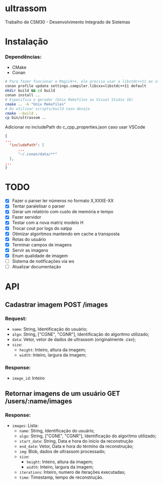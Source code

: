 # ultrassom
Trabalho de CSM30 - Desenvolvimento Integrado de Sistemas

# Instalação

### Dependências:
- CMake
- Conan

```sh
# Para fazer funcionar o Magick++, ele precisa usar a libstdc++11 ao invés de libstdc++
conan profile update settings.compiler.libcxx=libstdc++11 default
mkdir build && cd build
conan install ..
# Especifica o gerador (Unix Makefiles ou Visual Studio 16)
cmake .. -G "Unix Makefiles"
# Ou utilizar scripts/build caso deseje
cmake --build .
cp bin/ultrassom ..
```

Adicionar no includePath do c_cpp_properties.json caso usar VSCode

```json
{
...
  "includePath": [
      ...
      "~/.conan/data/**"
  ],
...
}
```

# TODO
 - [x] Fazer o parser ler números no formato X,XXXE-XX
 - [x] Tentar paralelisar o parser
 - [x] Gerar um relatório com custo de memória e tempo
 - [x] Fazer servidor
 - [x] Testar com a nova matriz modelo H
 - [x] Trocar cout por logs do oatpp
 - [x] Otimizar algoritmos mantendo em cache a transposta
 - [x] Rotas do usuário
 - [x] Terminar campos de imagens
 - [x] Servir as imagens
 - [x] Enum qualidade de imagem
 - [ ] Sistema de notificações via ws
 - [ ] Atualizar documentação

# API
## Cadastrar imagem POST /images
### Request:
  - `name`: String, Identificação do usuário;
  - `algo`: String, ["CGNE", "CGNR"], Identificação do algoritmo utilizado;
  - `data`: Vetor, vetor de dados de ultrassom (originalmente .csv);
  - `size`:
    - `height`: Inteiro, altura da imagem;
    - `width`: Inteiro, largura da imagem;

### Response:
  - `image_id`: Inteiro

## Retornar imagens de um usuário GET /users/:name/images

### Response:
  - `images`: Lista:
    - `name`: String, Identificação do usuário;
    - `algo`: String, ["CGNE", "CGNR"], Identificação do algoritmo utilizado;
    - `start_date`: String, Data e hora do início da reconstrução
    - `end_date`: Vetor, Data e hora do término da reconstrução;
    - `img`: Blob, dados de ultrassom processado;
    - `size`:
      - `height`: Inteiro, altura da imagem;
      - `width`: Inteiro, largura da imagem;
    - `iterations`: Inteiro, numero de iterações executadas;
    - `time`: Timestamp, tempo de reconstrução.
